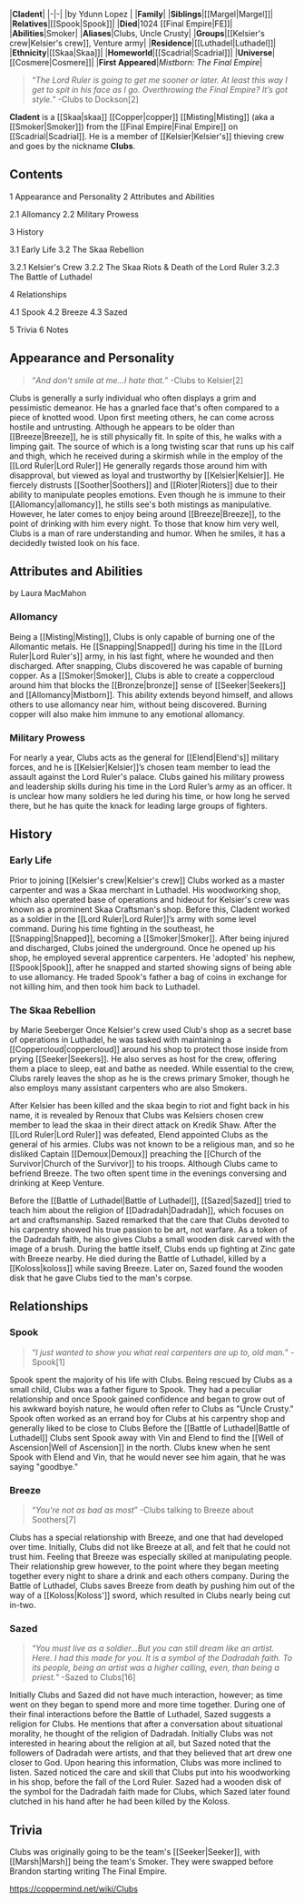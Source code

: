 |**Cladent**|
|-|-|
|by  Ydunn Lopez |
|**Family**|
|**Siblings**|[[Margel\|Margel]]|
|**Relatives**|[[Spook\|Spook]]|
|**Died**|1024 [[Final Empire\|FE]]|
|**Abilities**|Smoker|
|**Aliases**|Clubs, Uncle Crusty|
|**Groups**|[[Kelsier's crew\|Kelsier's crew]], Venture army|
|**Residence**|[[Luthadel\|Luthadel]]|
|**Ethnicity**|[[Skaa\|Skaa]]|
|**Homeworld**|[[Scadrial\|Scadrial]]|
|**Universe**|[[Cosmere\|Cosmere]]|
|**First Appeared**|*Mistborn: The Final Empire*|

>“*The Lord Ruler is going to get me sooner or later. At least this way I get to spit in his face as I go. Overthrowing the Final Empire? It’s got style.*”
\-Clubs to Dockson[2]


**Cladent** is a [[Skaa\|skaa]] [[Copper\|copper]] [[Misting\|Misting]] (aka a [[Smoker\|Smoker]]) from the [[Final Empire\|Final Empire]] on [[Scadrial\|Scadrial]]. He is a member of [[Kelsier\|Kelsier's]] thieving crew and goes by the nickname **Clubs**.

## Contents

1 Appearance and Personality
2 Attributes and Abilities

2.1 Allomancy
2.2 Military Prowess


3 History

3.1 Early Life
3.2 The Skaa Rebellion

3.2.1 Kelsier's Crew
3.2.2 The Skaa Riots & Death of the Lord Ruler
3.2.3 The Battle of Luthadel




4 Relationships

4.1 Spook
4.2 Breeze
4.3 Sazed


5 Trivia
6 Notes


## Appearance and Personality
>“*And don't smile at me...I hate that.*”
\-Clubs to Kelsier[2]


Clubs is generally a surly individual who often displays a grim and pessimistic demeanor. He has a gnarled face that's often compared to a piece of knotted wood. Upon first meeting others, he can come across hostile and untrusting. Although he appears to be older than [[Breeze\|Breeze]], he is still physically fit. In spite of this, he walks with a limping gait. The source of which is a long twisting scar that runs up his calf and thigh, which he received during a skirmish while in the employ of the [[Lord Ruler\|Lord Ruler]] He generally regards those around him with disapproval, but viewed as loyal and trustworthy by [[Kelsier\|Kelsier]]. He fiercely distrusts [[Soother\|Soothers]] and [[Rioter\|Rioters]] due to their ability to manipulate peoples emotions. Even though he is immune to their [[Allomancy\|allomancy]], he stills see's both mistings as manipulative. However, he later comes to enjoy being around [[Breeze\|Breeze]], to the point of drinking with him every night.
To those that know him very well, Clubs is a man of rare understanding and humor. When he smiles, it has a decidedly twisted look on his face. 

## Attributes and Abilities
 by  Laura MacMahon 
### Allomancy
Being a [[Misting\|Misting]], Clubs is only capable of burning one of the Allomantic metals. He [[Snapping\|Snapped]] during his time in the [[Lord Ruler\|Lord Ruler's]] army, in his last fight, where he wounded and then discharged. After snapping, Clubs discovered he was capable of burning copper. As a [[Smoker\|Smoker]], Clubs is able to create a coppercloud around him that blocks the [[Bronze\|bronze]] sense of [[Seeker\|Seekers]] and [[Allomancy\|Mistborn]]. This ability extends beyond himself, and allows others to use allomancy near him, without being discovered. Burning copper will also make him immune to any emotional allomancy.

### Military Prowess
For nearly a year, Clubs acts as the general for [[Elend\|Elend's]] military forces, and he is [[Kelsier\|Kelsier]]’s chosen team member to lead the assault against the Lord Ruler's palace. Clubs gained his military prowess and leadership skills during his time in the Lord Ruler’s army as an officer. It is unclear how many soldiers he led during his time, or how long he served there, but he has quite the knack for leading large groups of fighters.

## History
### Early Life
Prior to joining [[Kelsier's crew\|Kelsier's crew]] Clubs worked as a master carpenter and was a Skaa merchant in Luthadel. His woodworking shop, which also operated base of operations and hideout for Kelsier's crew was known as a prominent Skaa Craftsman's shop. Before this, Cladent worked as a soldier in the [[Lord Ruler\|Lord Ruler]]’s army with some level command. During his time fighting in the southeast, he [[Snapping\|Snapped]], becoming a [[Smoker\|Smoker]]. After being injured and discharged, Clubs joined the underground. Once he opened up his shop, he employed several apprentice carpenters. He 'adopted' his nephew, [[Spook\|Spook]], after he snapped and started showing signs of being able to use allomancy. He traded Spook's father a bag of coins in exchange for not killing him, and then took him back to Luthadel.

### The Skaa Rebellion

 by  Marie Seeberger 
Once Kelsier's crew used Club's shop as a secret base of operations in Luthadel, he was tasked with maintaining a [[Coppercloud\|coppercloud]] around his shop to protect those inside from prying [[Seeker\|Seekers]]. He also serves as host for the crew, offering them a place to sleep, eat and bathe as needed. While essential to the crew, Clubs rarely leaves the shop as he is the crews primary Smoker, though he also employs many assistant carpenters who are also Smokers.


After Kelsier has been killed and the skaa begin to riot and fight back in his name, it is revealed by Renoux that Clubs was Kelsiers chosen crew member to lead the skaa in their direct attack on Kredik Shaw. After the [[Lord Ruler\|Lord Ruler]] was defeated, Elend appointed Clubs as the general of his armies.
Clubs was not known to be a religious man, and so he disliked Captain [[Demoux\|Demoux]] preaching the [[Church of the Survivor\|Church of the Survivor]] to his troops.
Although Clubs came to befriend Breeze. The two often spent time in the evenings conversing and drinking at Keep Venture.


Before the [[Battle of Luthadel\|Battle of Luthadel]], [[Sazed\|Sazed]] tried to teach him about the religion of [[Dadradah\|Dadradah]], which focuses on art and craftsmanship. Sazed remarked that the care that Clubs devoted to his carpentry showed his true passion to be art, not warfare. As a token of the Dadradah faith, he also gives Clubs a small wooden disk carved with the image of a brush. During the battle itself, Clubs ends up fighting at Zinc gate with Breeze nearby.
He died during the Battle of Luthadel, killed by a [[Koloss\|koloss]] while saving Breeze. Later on, Sazed found the wooden disk that he gave Clubs tied to the man's corpse.

## Relationships
### Spook
>“*I just wanted to show you what real carpenters are up to, old man.*”
\-Spook[1]


Spook spent the majority of his life with Clubs. Being rescued by Clubs as a small child, Clubs was a father figure to Spook. They had a peculiar relationship and once Spook gained confidence and began to grow out of his awkward boyish nature, he would often refer to Clubs as "Uncle Crusty." Spook often worked as an errand boy for Clubs at his carpentry shop and generally liked to be close to Clubs Before the [[Battle of Luthadel\|Battle of Luthadel]] Clubs sent Spook away with Vin and Elend to find the [[Well of Ascension\|Well of Ascension]] in the north. Clubs knew when he sent Spook with Elend and Vin, that he would never see him again, that he was saying "goodbye."

### Breeze
>“*You're not as bad as most*”
\-Clubs talking to Breeze about Soothers[7]


Clubs has a special relationship with Breeze, and one that had developed over time. Initially, Clubs did not like Breeze at all, and felt that he could not trust him. Feeling that Breeze was especially skilled at manipulating people. Their relationship grew however, to the point where they began meeting together every night to share a drink and each others company. During the Battle of Luthadel, Clubs saves Breeze from death by pushing him out of the way of a [[Koloss\|Koloss']] sword, which resulted in Clubs nearly being cut in-two.

### Sazed
>“*You must live as a soldier...But you can still dream like an artist. Here. I had this made for you. It is a symbol of the Dadradah faith. To its people, being an artist was a higher calling, even, than being a priest.*”
\-Sazed to Clubs[16]


Initially Clubs and Sazed did not have much interaction, however; as time went on they began to spend more and more time together. During one of their final interactions before the Battle of Luthadel, Sazed suggests a religion for Clubs. He mentions that after a conversation about situational morality, he thought of the religion of Dadradah. Initially Clubs was not interested in hearing about the religion at all, but Sazed noted that the followers of Dadradah were artists, and that they believed that art drew one closer to God. Upon hearing this information, Clubs was more inclined to listen. Sazed noticed the care and skill that Clubs put into his woodworking in his shop, before the fall of the Lord Ruler. Sazed had a wooden disk of the symbol for the Dadradah faith made for Clubs, which Sazed later found clutched in his hand after he had been killed by the Koloss.

## Trivia
Clubs was originally going to be the team's [[Seeker\|Seeker]], with [[Marsh\|Marsh]] being the team's Smoker. They were swapped before Brandon starting writing The Final Empire.


https://coppermind.net/wiki/Clubs